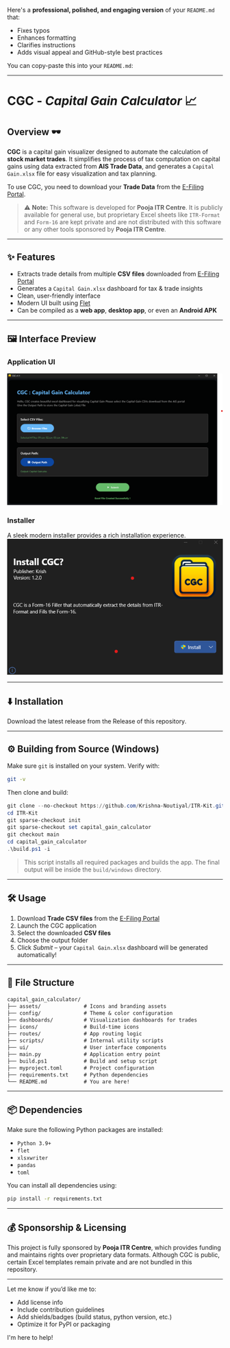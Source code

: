 Here's a **professional, polished, and engaging version** of your `README.md` that:

* Fixes typos
* Enhances formatting
* Clarifies instructions
* Adds visual appeal and GitHub-style best practices

You can copy-paste this into your `README.md`:

---

# CGC - *Capital Gain Calculator* 📈

## Overview 🕶️

**CGC** is a capital gain visualizer designed to automate the calculation of **stock market trades**. It simplifies the process of tax computation on capital gains using data extracted from **AIS Trade Data**, and generates a `Capital Gain.xlsx` file for easy visualization and tax planning.

To use CGC, you need to download your **Trade Data** from the [E-Filing Portal](https://eportal.incometax.gov.in/).

> ⚠️ **Note:**
> This software is developed for **Pooja ITR Centre**. It is publicly available for general use, but proprietary Excel sheets like `ITR-Format` and `Form-16` are kept private and are not distributed with this software or any other tools sponsored by **Pooja ITR Centre**.

---

## ✨ Features

* Extracts trade details from multiple **CSV files** downloaded from [E-Filing Portal](https://eportal.incometax.gov.in/)
* Generates a `Capital Gain.xlsx` dashboard for tax & trade insights
* Clean, user-friendly interface
* Modern UI built using [Flet](https://flet.dev)
* Can be compiled as a **web app**, **desktop app**, or even an **Android APK**

---

## 🖼️ Interface Preview

### Application UI

![CGC Interface](./assets/interface.png)

### Installer

A sleek modern installer provides a rich installation experience.
![Installing CGC](./assets/installer.png)

---

## ⬇️ Installation

Download the latest release from the Release of this repository.

---

## ⚙️ Building from Source (Windows)

Make sure `git` is installed on your system. Verify with:

```bash
git -v
```

Then clone and build:

```powershell
git clone --no-checkout https://github.com/Krishna-Noutiyal/ITR-Kit.git
cd ITR-Kit
git sparse-checkout init
git sparse-checkout set capital_gain_calculator
git checkout main
cd capital_gain_calculator
.\build.ps1 -i
```

> This script installs all required packages and builds the app. The final output will be inside the `build/windows` directory.

---

## 🛠️ Usage

1. Download **Trade CSV files** from the [E-Filing Portal](https://eportal.incometax.gov.in/)
2. Launch the CGC application
3. Select the downloaded **CSV files**
4. Choose the output folder
5. Click *Submit* – your `Capital Gain.xlsx` dashboard will be generated automatically!

---

## 📂 File Structure

```text
capital_gain_calculator/
├── assets/              # Icons and branding assets
├── config/              # Theme & color configuration
├── dashboards/          # Visualization dashboards for trades
├── icons/               # Build-time icons
├── routes/              # App routing logic
├── scripts/             # Internal utility scripts
├── ui/                  # User interface components
├── main.py              # Application entry point
├── build.ps1            # Build and setup script
├── myproject.toml       # Project configuration
├── requirements.txt     # Python dependencies
└── README.md            # You are here!
```

---

## 📦 Dependencies

Make sure the following Python packages are installed:

* `Python 3.9+`
* `flet`
* `xlsxwriter`
* `pandas`
* `toml`

You can install all dependencies using:

```bash
pip install -r requirements.txt
```

---

## 💰 Sponsorship & Licensing

This project is fully sponsored by **Pooja ITR Centre**, which provides funding and maintains rights over proprietary data formats. Although CGC is public, certain Excel templates remain private and are not bundled in this repository.

---

Let me know if you’d like me to:

* Add license info
* Include contribution guidelines
* Add shields/badges (build status, python version, etc.)
* Optimize it for PyPI or packaging

I'm here to help!
